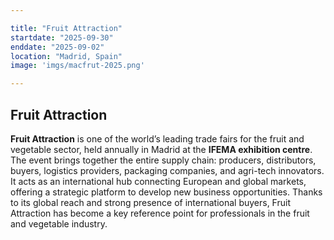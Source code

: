 ```yaml
---

title: "Fruit Attraction"
startdate: "2025-09-30"
enddate: "2025-09-02"
location: "Madrid, Spain"
image: 'imgs/macfrut-2025.png'

---
```


## Fruit Attraction

**Fruit Attraction** is one of the world’s leading trade fairs for the fruit and vegetable sector, held annually in Madrid at the **IFEMA exhibition centre**.
The event brings together the entire supply chain: producers, distributors, buyers, logistics providers, packaging companies, and agri-tech innovators.
It acts as an international hub connecting European and global markets, offering a strategic platform to develop new business opportunities.
Thanks to its global reach and strong presence of international buyers, Fruit Attraction has become a key reference point for professionals in the fruit and vegetable industry.